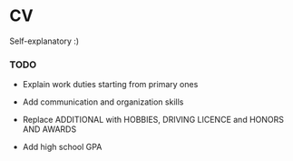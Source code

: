 # CV

Self-explanatory :)

### TODO

* Explain work duties starting from primary ones

* Add communication and organization skills

* Replace ADDITIONAL with HOBBIES, DRIVING LICENCE and HONORS AND AWARDS

* Add high school GPA
